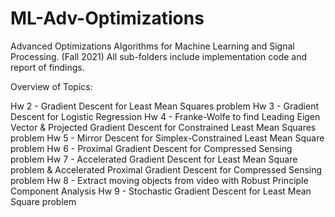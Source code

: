 # ML-Adv-Optimizations
Advanced Optimizations Algorithms for Machine Learning and Signal Processing. (Fall 2021)
All sub-folders include implementation code and report of findings. 

Overview of Topics: 

Hw 2 - Gradient Descent for Least Mean Squares problem
Hw 3 - Gradient Descent for Logistic Regression
Hw 4 - Franke-Wolfe to find Leading Eigen Vector & Projected Gradient Descent for Constrained Least Mean Squares problem
Hw 5 - Mirror Descent for Simplex-Constrained Least Mean Square problem 
Hw 6 - Proximal Gradient Descent for Compressed Sensing problem
Hw 7 - Accelerated Gradient Descent for Least Mean Square problem & Accelerated Proximal Gradient Descent for Compressed Sensing problem
Hw 8 - Extract moving objects from video with Robust Principle Component Analysis
Hw 9 - Stochastic Gradient Descent for Least Mean Square problem
